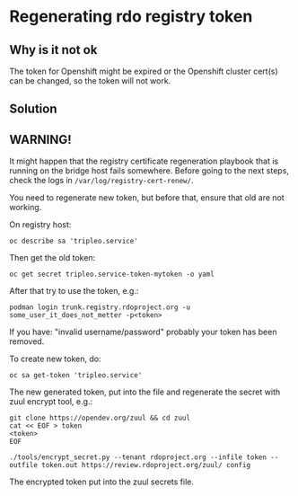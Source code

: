 Regenerating rdo registry token
===============================

Why is it not ok
----------------

The token for Openshift might be expired or the Openshift cluster
cert(s) can be changed, so the token will not work.

Solution
--------

## WARNING!

It might happen that the registry certificate regeneration playbook that is
running on the bridge host fails somewhere. Before going to the next steps,
check the logs in `/var/log/registry-cert-renew/`.


You need to regenerate new token, but before that, ensure that
old are not working.

On registry host:
```
oc describe sa 'tripleo.service'
```

Then get the old token:
```
oc get secret tripleo.service-token-mytoken -o yaml
```

After that try to use the token, e.g.:
```
podman login trunk.registry.rdoproject.org -u some_user_it_does_not_metter -p<token>
```

If you have: "invalid username/password" probably your token has been removed.

To create new token, do:
```
oc sa get-token 'tripleo.service'
```

The new generated token, put into the file and regenerate the secret
with zuul encrypt tool, e.g.:
```
git clone https://opendev.org/zuul && cd zuul
cat << EOF > token
<token>
EOF

./tools/encrypt_secret.py --tenant rdoproject.org --infile token --outfile token.out https://review.rdoproject.org/zuul/ config
```

The encrypted token put into the zuul secrets file.
